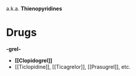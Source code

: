 a.k.a. **Thienopyridines**

# Drugs
**-grel-**
- **[[Clopidogrel]]**
- [[Ticlopidine]], [[Ticagrelor]], [[Prasugrel]], etc.

